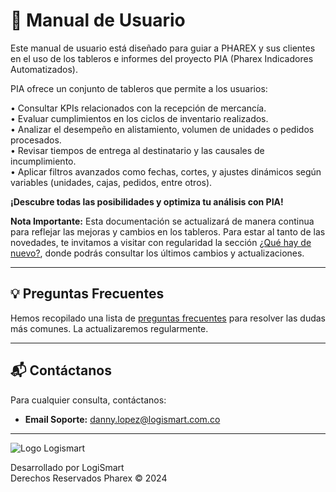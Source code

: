 # 📑 Manual de Usuario

Este manual de usuario está diseñado para guiar a PHAREX y sus clientes en el uso de los tableros e informes del proyecto PIA (Pharex Indicadores Automatizados).  

PIA ofrece un conjunto de tableros que permite a los usuarios:  

• Consultar KPIs relacionados con la recepción de mercancía.  
• Evaluar cumplimientos en los ciclos de inventario realizados.  
• Analizar el desempeño en alistamiento, volumen de unidades o pedidos procesados.  
• Revisar tiempos de entrega al destinatario y las causales de incumplimiento.  
• Aplicar filtros avanzados como fechas, cortes, y ajustes dinámicos según variables (unidades, cajas, pedidos, entre otros).  

**¡Descubre todas las posibilidades y optimiza tu análisis con PIA!**

**Nota Importante:** Esta documentación se actualizará de manera continua para reflejar las mejoras y cambios en los tableros. Para estar al tanto de las novedades, te invitamos a visitar con regularidad la sección [¿Qué hay de nuevo?](whatsnew.md), donde podrás consultar los últimos cambios y actualizaciones.

---

## 💡 Preguntas Frecuentes

Hemos recopilado una lista de [preguntas frecuentes](faq.md) para resolver las dudas más comunes. La actualizaremos regularmente.

---

## 📬 Contáctanos

Para cualquier consulta, contáctanos:

- **Email Soporte:** [danny.lopez@logismart.com.co](mailto:danny.lopez@logismart.com.co)
  

---

<img class="logismart" src="https://josemaestreb.github.io/docs.pia/_asset/logo_logismart.png" alt="Logo Logismart" />

Desarrollado por LogiSmart  
Derechos Reservados Pharex © 2024